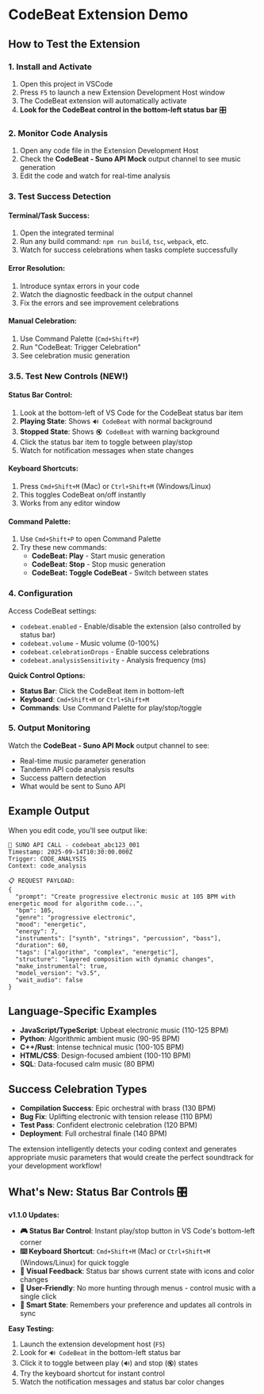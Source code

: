 # CodeBeat Extension Demo

## How to Test the Extension

### 1. Install and Activate

1. Open this project in VSCode
2. Press `F5` to launch a new Extension Development Host window
3. The CodeBeat extension will automatically activate
4. **Look for the CodeBeat control in the bottom-left status bar** 🎛️

### 2. Monitor Code Analysis

1. Open any code file in the Extension Development Host
2. Check the **CodeBeat - Suno API Mock** output channel to see music generation
3. Edit the code and watch for real-time analysis

### 3. Test Success Detection

#### Terminal/Task Success:
1. Open the integrated terminal
2. Run any build command: `npm run build`, `tsc`, `webpack`, etc.
3. Watch for success celebrations when tasks complete successfully

#### Error Resolution:
1. Introduce syntax errors in your code
2. Watch the diagnostic feedback in the output channel
3. Fix the errors and see improvement celebrations

#### Manual Celebration:
1. Use Command Palette (`Cmd+Shift+P`)
2. Run "CodeBeat: Trigger Celebration"
3. See celebration music generation

### 3.5. Test New Controls (NEW!)

#### Status Bar Control:
1. Look at the bottom-left of VS Code for the CodeBeat status bar item
2. **Playing State**: Shows `🔊 CodeBeat` with normal background
3. **Stopped State**: Shows `🔇 CodeBeat` with warning background  
4. Click the status bar item to toggle between play/stop
5. Watch for notification messages when state changes

#### Keyboard Shortcuts:
1. Press `Cmd+Shift+M` (Mac) or `Ctrl+Shift+M` (Windows/Linux)
2. This toggles CodeBeat on/off instantly
3. Works from any editor window

#### Command Palette:
1. Use `Cmd+Shift+P` to open Command Palette
2. Try these new commands:
   - **CodeBeat: Play** - Start music generation
   - **CodeBeat: Stop** - Stop music generation
   - **CodeBeat: Toggle CodeBeat** - Switch between states

### 4. Configuration

Access CodeBeat settings:
- `codebeat.enabled` - Enable/disable the extension (also controlled by status bar)
- `codebeat.volume` - Music volume (0-100%)
- `codebeat.celebrationDrops` - Enable success celebrations
- `codebeat.analysisSensitivity` - Analysis frequency (ms)

**Quick Control Options:**
- **Status Bar**: Click the CodeBeat item in bottom-left
- **Keyboard**: `Cmd+Shift+M` or `Ctrl+Shift+M`
- **Commands**: Use Command Palette for play/stop/toggle

### 5. Output Monitoring

Watch the **CodeBeat - Suno API Mock** output channel to see:
- Real-time music parameter generation
- Tandemn API code analysis results
- Success pattern detection
- What would be sent to Suno API

## Example Output

When you edit code, you'll see output like:

```
🎵 SUNO API CALL - codebeat_abc123_001
Timestamp: 2025-09-14T10:30:00.000Z
Trigger: CODE_ANALYSIS
Context: code_analysis

📋 REQUEST PAYLOAD:
{
  "prompt": "Create progressive electronic music at 105 BPM with energetic mood for algorithm code...",
  "bpm": 105,
  "genre": "progressive electronic",
  "mood": "energetic",
  "energy": 7,
  "instruments": ["synth", "strings", "percussion", "bass"],
  "duration": 60,
  "tags": ["algorithm", "complex", "energetic"],
  "structure": "layered composition with dynamic changes",
  "make_instrumental": true,
  "model_version": "v3.5",
  "wait_audio": false
}
```

## Language-Specific Examples

- **JavaScript/TypeScript**: Upbeat electronic music (110-125 BPM)
- **Python**: Algorithmic ambient music (90-95 BPM)
- **C++/Rust**: Intense technical music (100-105 BPM)
- **HTML/CSS**: Design-focused ambient (100-110 BPM)
- **SQL**: Data-focused calm music (80 BPM)

## Success Celebration Types

- **Compilation Success**: Epic orchestral with brass (130 BPM)
- **Bug Fix**: Uplifting electronic with tension release (110 BPM)
- **Test Pass**: Confident electronic celebration (120 BPM)
- **Deployment**: Full orchestral finale (140 BPM)

The extension intelligently detects your coding context and generates appropriate music parameters that would create the perfect soundtrack for your development workflow!

## What's New: Status Bar Controls 🎛️

**v1.1.0 Updates:**
- **🎮 Status Bar Control**: Instant play/stop button in VS Code's bottom-left corner
- **⌨️ Keyboard Shortcut**: `Cmd+Shift+M` (Mac) or `Ctrl+Shift+M` (Windows/Linux) for quick toggle
- **🎯 Visual Feedback**: Status bar shows current state with icons and color changes
- **📱 User-Friendly**: No more hunting through menus - control music with a single click
- **🔄 Smart State**: Remembers your preference and updates all controls in sync

**Easy Testing:**
1. Launch the extension development host (`F5`)
2. Look for `🔊 CodeBeat` in the bottom-left status bar
3. Click it to toggle between play (`🔊`) and stop (`🔇`) states
4. Try the keyboard shortcut for instant control
5. Watch the notification messages and status bar color changes
